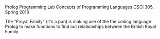 Prolog Programming Lab
Concepts of Programming Languages
CSCI 305, Spring 2018

The “Proyal Family" (it's a pun) is making use of the the coding language Prolog to make functions to find out relationships between the British Royal Family. 
